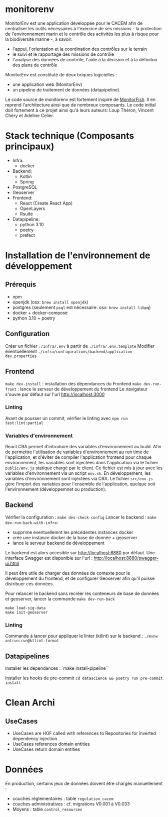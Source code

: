 # monitorenv

MonitorEnv est une application développée pour le CACEM afin de centraliser les outils nécessaires à l'exercice de ses missions - la protection de l'environnement marin et le contrôle des activités les plus à risque pour la biodiversité marine -, à savoir:

- l'appui, l'orientation et la coordination des contrôles sur le terrain
- le suivi et le rapportage des missions de contrôle
- l'analyse des données de contrôle, l'aide à la décision et à la définiton des plans de contrôle

MonitorEnv est constituté de deux briques logicielles :

- une application web (MonitorEnv)
- un pipeline de traitement de données (datapipeline).

Le code source de monitorenv est fortement inspiré de [MonitorFish](https://github.com/MTES-MCT/monitorfish). Il en reprend l'architecture ainsi que de nombreux composants. Le code initial doit fortement à ce projet ainsi qu'à leurs auteurs: Loup Théron, Vincent Chéry et Adeline Celier.

# Stack technique (Composants principaux)

- Infra:
  - docker
- Backend:
  - Kotlin
  - Spring
- PostgreSQL
- Geoserver
- Frontend:
  - React (Create React App)
  - OpenLayers
  - Rsuite
- Datapipeline:
  - python 3.10
  - poetry
  - prefect

# Installation de l'environnement de développement

## Prérequis

- npm
- openjdk (osx: `brew install openjdk`)
- postgres (seulement `psql` est nécessaire. osx: `brew install libpq`)
- docker + docker-compose
- python 3.10 + poetry

## Configuration

Créer un fichier `./infra/.env` à partir de `./infra/.env.template`
Modifier éventuellement `./infra/configurations/backend/application-dev.properties`

## Frontend

`make dev-install` : installation des dépendances du Frontend
`make dev-run-front` : lance le serveur de développement du frontend
Le navigateur s'ouvre par défaut sur l'url <http://localhost:3000>

### Linting

Avant de pousser un commit, vérifier le linting avec `npm run test:lint:partial`

### Variables d'environnement

React CRA permet d'introduire des variables d'environnement au build.
Afin de permettre l'utilisation de variables d'environnement au run time de l'application, et d'éviter de compiler l'application frontend pour chaque environnement, les variables sont injectées dans l'application via le fichier `public/env.js` statique chargé par le client. Ce fichier est mis à jour avec les variables d'environnement via un script `env.sh`.
En développement, les variables d'environnement sont injectées via CRA. Le fichier `src/env.js` gère l'import des variables pour l'ensemble de l'application, quelque soit l'environnement (développemnet ou production).

## Backend

Vérifier la configuration : `make dev-check-config`
Lancer le backend :
`make dev-run-back-with-infra`:

- supprime éventuellemnt les précédentes instances docker
- crée une instance docker de la base de donnée + geoserver
- lance le serveur backend de développement

Le backend est alors accesible sur <http://localhost:8880> par défaut.
Une interface Swagger est disponible sur l'url : <http://localhost:8880/swagger-ui.html>

Il peut être utile de charger des données de contexte pour le développement du frontend, et de configurer Geoserver afin qu'il puisse distribuer ces données.

Pour relancer le backend sans recréer les conteneurs de base de données et geoserver, lancer la commande `make dev-run-back`

```
make load-sig-data
make init-geoserver
```

### Linting

Commande à lancer pour appliquer le linter (ktlint) sur le backend :
`./mvnw antrun:run@ktlint-format`

## Datapipelines

Installer les dépendances :
`make install-pipeline``

Installer les hooks de pre-commit
`cd datascience && poetry run pre-commit install`

# Clean Archi

## UseCases

- UseCases are HOF called with references to Repositories for inverted dependency injection
- UseCases references domain entities
- UseCases return domain entities

# Données

En production, certains jeux de données doivent être chargés manuellement :

- couches réglementaires : table `regulation_cacem`
- couches administratives : cf. migrations V0.001 à V0.033
- Moyens : table `control_resources`
